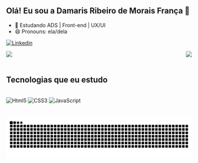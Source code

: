 
## Olá! Eu sou a Damaris Ribeiro de Morais França 🤝


- 🌱 Estudando ADS | Front-end | UX/UI
- 😄 Pronouns: ela/dela

[![Linkedin](https://img.shields.io/badge/LinkedIn-0077B5?style=for-the-badge&logo=linkedin&logoColor=white)](https://www.linkedin.com/in/damarisrmfran%C3%A7a/)

<div>
  
  <img  height="180em" src="https://github-readme-stats.vercel.app/api?username=DamarisJs&show_icons=true&theme=neon&include_all_commits=true&count_private=true"/>
  <img align="right" height="180em" src="https://github-readme-stats.vercel.app/api/top-langs/?username=DamarisJs&layout=compact&langs_count=16&theme=neon"/>
</div>
<br>



## Tecnologias que eu estudo

<div style="display: inline_block"><br/>
      <img aling="center" alt="Html5" src="https://img.shields.io/badge/HTML5-E34F26?style=for-the-badge&logo=html5&logoColor=white"/>
      <img aling="center" alt="CSS3" src="https://img.shields.io/badge/CSS3-1572B6?style=for-the-badge&logo=css3&logoColor=white"/>
      <img aling="center" alt="JavaScript" src="https://img.shields.io/badge/JavaScript-323330?style=for-the-badge&logo=javascript&logoColor=F7DF1E"/>
</div>

![Snake animation](https://github.com/DamarisJs/DamarisJs/blob/output/github-contribution-grid-snake.svg)


          
          
